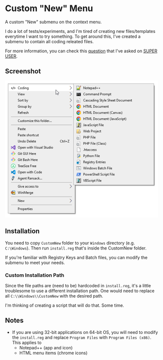 # Custom "New" Menu

A custom "New" submenu on the context menu.

I do a lot of tests/experiments, and I'm tired of creating new files/templates everytime I want to try something. To get around this, I've created a submenu to contain all coding releated files.

For more information, you can check this [question](https://superuser.com/questions/1242099/create-a-new-new-submenu-in-context-menu-with-a-custom-name) that I've asked on [SUPER USER](https://superuser.com/).

## Screenshot

![screenshot of the submenu](https://raw.githubusercontent.com/akinuri/custom-context-submenu/master/screenshot-of-submenu.png)

## Installation

You need to copy `CustomNew` folder to your `Windows` directory (e.g. `C:\Windows`). Then run `install.reg` that's inside the CustomNew folder.

If you're familiar with Registry Keys and Batch files, you can modify the submenu to meet your needs.


### Custom Installation Path

Since the file paths are (need to be) hardcoded in `install.reg`, it's a little troublesome to use a different installation path. One would need to replace all `C:\\Windows\\CustomNew` with the desired path.

I'm thinking of creating a script that will do that. Some time.

## Notes

* If you are using 32-bit applications on 64-bit OS, you will need to modify the `install.reg` and replace `Program Files` with `Program Files (x86)`. This applies to
  * Notepad++ (app and icon)
  * HTML menu items (chrome icons)
